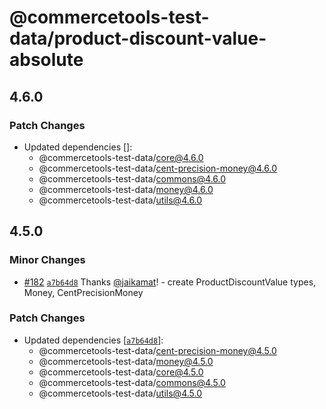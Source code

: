 # @commercetools-test-data/product-discount-value-absolute

## 4.6.0

### Patch Changes

- Updated dependencies []:
  - @commercetools-test-data/core@4.6.0
  - @commercetools-test-data/cent-precision-money@4.6.0
  - @commercetools-test-data/commons@4.6.0
  - @commercetools-test-data/money@4.6.0
  - @commercetools-test-data/utils@4.6.0

## 4.5.0

### Minor Changes

- [#182](https://github.com/commercetools/test-data/pull/182) [`a7b64d8`](https://github.com/commercetools/test-data/commit/a7b64d80afb75a5734682ab297b67ef50eaf2899) Thanks [@jaikamat](https://github.com/jaikamat)! - create ProductDiscountValue types, Money, CentPrecisionMoney

### Patch Changes

- Updated dependencies [[`a7b64d8`](https://github.com/commercetools/test-data/commit/a7b64d80afb75a5734682ab297b67ef50eaf2899)]:
  - @commercetools-test-data/cent-precision-money@4.5.0
  - @commercetools-test-data/money@4.5.0
  - @commercetools-test-data/core@4.5.0
  - @commercetools-test-data/commons@4.5.0
  - @commercetools-test-data/utils@4.5.0
